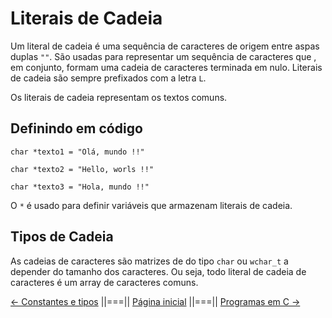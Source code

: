 # Literais de Cadeia
Um literal de cadeia é uma sequência de caracteres de origem entre aspas duplas `""`. São usadas para representar um sequência de caracteres que , em conjunto, formam uma cadeia de caracteres terminada em nulo. Literais de cadeia são sempre prefixados com a letra `L`.

Os literais de cadeia representam os textos comuns.

## Definindo em código
    char *texto1 = "Olá, mundo !!"

    char *texto2 = "Hello, worls !!"

    char *texto3 = "Hola, mundo !!"


O `*` é usado para definir variáveis que armazenam literais de cadeia.

## Tipos de Cadeia
As cadeias de caracteres são matrizes de do tipo `char` ou `wchar_t` a depender do tamanho dos caracteres. Ou seja, todo literal de cadeia de caracteres é um array de caracteres comuns.

[<- Constantes e tipos](./001-firststeps.md) ||===|| [Página inicial](../readme.md) ||===|| [Programas em C ->](./004-programasC.md)